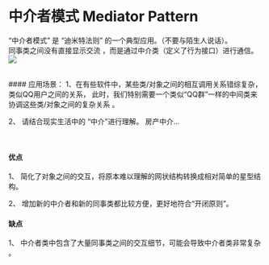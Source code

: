 # 中介者模式 Mediator Pattern

“中介者模式” 是 “迪米特法则” 的一个典型应用。（不要与陌生人说话）。 <br>
同事类之间没有直接显示交流 ，而是通过中介类（定义了行为接口）进行通信。 <br>
![](https://gitee.com/hnyer/filesOfGitbook/raw/master/files/201803261940_osChina_网状结构_星形结构.png)

 <br>
#### 应用场景：
1、在有些软件中，某些类/对象之间的相互调用关系错综复杂，类似QQ用户之间的关系，
此时，我们特别需要一个类似“QQ群”一样的中间类来协调这些类/对象之间的复杂关系 。

2、 请结合现实生活中的 “中介”进行理解。 房产中介...


&nbsp;&nbsp;
&nbsp;&nbsp;


#### 优点
1、 简化了对象之间的交互，将原本难以理解的网状结构转换成相对简单的星型结构。

2、 增加新的中介者和新的同事类都比较方便，更好地符合“开闭原则”。

#### 缺点

1、 中介者类中包含了大量同事类之间的交互细节，可能会导致中介者类非常复杂 。
